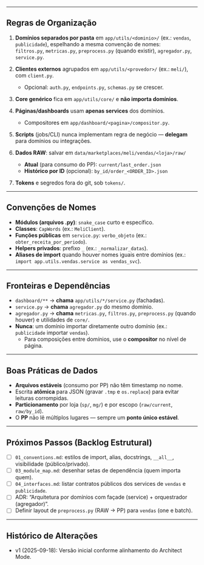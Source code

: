 
---

## Regras de Organização

1. **Domínios separados por pasta** em `app/utils/<dominio>/` (ex.: `vendas`, `publicidade`), espelhando a mesma convenção de nomes:  
   `filtros.py`, `metricas.py`, `preprocess.py` (quando existir), `agregador.py`, `service.py`.

2. **Clientes externos** agrupados em `app/utils/<provedor>/` (ex.: `meli/`), com `client.py`.  
   - Opcional: `auth.py`, `endpoints.py`, `schemas.py` se crescer.

3. **Core genérico** fica em `app/utils/core/` e **não importa domínios**.

4. **Páginas/dashboards** usam **apenas services** dos domínios.  
   - Compositores em `app/dashboard/<pagina>/compositor.py`.

5. **Scripts** (jobs/CLI) nunca implementam regra de negócio — **delegam** para domínios ou integrações.

6. **Dados RAW**: salvar em `data/marketplaces/meli/vendas/<loja>/raw/`  
   - **Atual** (para consumo do PP): `current/last_order.json`  
   - **Histórico por ID** (opcional): `by_id/order_<ORDER_ID>.json`

7. **Tokens** e segredos fora do git, sob `tokens/`.

---

## Convenções de Nomes

- **Módulos (arquivos .py)**: `snake_case` curto e específico.  
- **Classes**: `CapWords` (ex.: `MeliClient`).  
- **Funções públicas** em `service.py`: `verbo_objeto` (ex.: `obter_receita_por_periodo`).  
- **Helpers privados**: prefixo `_` (ex.: `_normalizar_datas`).  
- **Aliases de import** quando houver nomes iguais entre domínios (ex.: `import app.utils.vendas.service as vendas_svc`).

---

## Fronteiras e Dependências

- `dashboard/**` → **chama** `app/utils/*/service.py` (fachadas).  
- `service.py` → **chama** `agregador.py` do mesmo domínio.  
- `agregador.py` → **chama** `metricas.py`, `filtros.py`, `preprocess.py` (quando houver) e utilidades de `core/`.  
- **Nunca**: um domínio importar diretamente outro domínio (ex.: `publicidade` importar `vendas`).  
  - Para composições entre domínios, use o **compositor** no nível de página.

---

## Boas Práticas de Dados

- **Arquivos estáveis** (consumo por PP) não têm timestamp no nome.  
- Escrita **atômica** para JSON (gravar `.tmp` e `os.replace`) para evitar leituras corrompidas.  
- **Particionamento** por loja (`sp/`, `mg/`) e por escopo (`raw/current`, `raw/by_id`).  
- O **PP** não lê múltiplos lugares — sempre um **ponto único estável**.

---

## Próximos Passos (Backlog Estrutural)

- [ ] `01_conventions.md`: estilos de import, alias, docstrings, `__all__`, visibilidade (público/privado).  
- [ ] `03_module_map.md`: desenhar setas de dependência (quem importa quem).  
- [ ] `04_interfaces.md`: listar contratos públicos dos services de `vendas` e `publicidade`.  
- [ ] ADR: “Arquitetura por domínios com façade (service) + orquestrador (agregador)”.  
- [ ] Definir layout de `preprocess.py` (RAW → PP) para `vendas` (one e batch).

---

## Histórico de Alterações

- v1 (2025-09-18): Versão inicial conforme alinhamento do Architect Mode.
